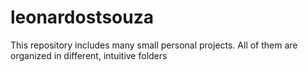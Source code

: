 # leonardostsouza

This repository includes many small personal projects.
All of them are organized in different, intuitive folders
